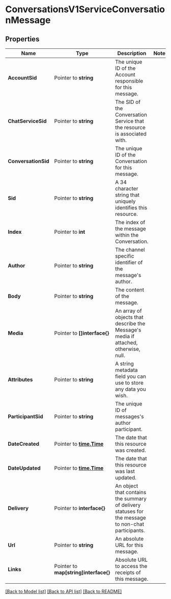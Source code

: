 # ConversationsV1ServiceConversationMessage

## Properties

Name | Type | Description | Notes
------------ | ------------- | ------------- | -------------
**AccountSid** | Pointer to **string** | The unique ID of the Account responsible for this message. |
**ChatServiceSid** | Pointer to **string** | The SID of the Conversation Service that the resource is associated with. |
**ConversationSid** | Pointer to **string** | The unique ID of the Conversation for this message. |
**Sid** | Pointer to **string** | A 34 character string that uniquely identifies this resource. |
**Index** | Pointer to **int** | The index of the message within the Conversation. |
**Author** | Pointer to **string** | The channel specific identifier of the message's author. |
**Body** | Pointer to **string** | The content of the message. |
**Media** | Pointer to **[]interface{}** | An array of objects that describe the Message's media if attached, otherwise, null. |
**Attributes** | Pointer to **string** | A string metadata field you can use to store any data you wish. |
**ParticipantSid** | Pointer to **string** | The unique ID of messages's author participant. |
**DateCreated** | Pointer to [**time.Time**](time.Time.md) | The date that this resource was created. |
**DateUpdated** | Pointer to [**time.Time**](time.Time.md) | The date that this resource was last updated. |
**Delivery** | Pointer to **interface{}** | An object that contains the summary of delivery statuses for the message to non-chat participants. |
**Url** | Pointer to **string** | An absolute URL for this message. |
**Links** | Pointer to **map[string]interface{}** | Absolute URL to access the receipts of this message. |

[[Back to Model list]](../README.md#documentation-for-models) [[Back to API list]](../README.md#documentation-for-api-endpoints) [[Back to README]](../README.md)


